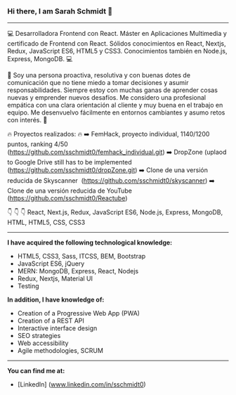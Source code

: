 ### Hi there, I am Sarah Schmidt 👋

---

💻 Desarrolladora Frontend con React. Máster en Aplicaciones Multimedia y certificado de Frontend con React. Sólidos conocimientos en React, Nextjs, Redux, JavaScript ES6, HTML5 y CSS3. Conocimientos también en Node.js, Express, MongoDB. 💻

🙋 Soy una persona proactiva, resolutiva y con buenas dotes de comunicación que no tiene miedo a tomar decisiones y asumir responsabilidades. Siempre estoy con muchas ganas de aprender cosas nuevas y emprender nuevos desafíos. Me considero una profesional empática con una clara orientación al cliente y muy buena en el trabajo en equipo. Me desenvuelvo fácilmente en entornos cambiantes y asumo retos con interés. 🙋

🔥 Proyectos realizados: 🔥
➡️ FemHack, proyecto individual, 1140/1200 puntos, ranking 4/50  (https://github.com/sschmidt0/femhack_individual.git)
➡️ DropZone (uplaod to Google Drive still has to be implemented  (https://github.com/sschmidt0/dropZone.git)
➡️ Clone de una versión reducida de Skyscanner  (https://github.com/sschmidt0/skyscanner)
➡️ Clone de una versión reducida de YouTube  (https://github.com/sschmidt0/Reactube)

👇 👇 👇
React, Next.js, Redux, JavaScript ES6, Node.js, Express, MongoDB, HTML, HTML5, CSS, CSS3

---

**I have acquired the following technological knowledge:**
- HTML5, CSS3, Sass, ITCSS, BEM, Bootstrap
- JavaScript ES6, jQuery
- MERN: MongoDB, Express, React, Nodejs
- Redux, Nextjs, Material UI
- Testing

**In addition, I have knowledge of:**
- Creation of a Progressive Web App (PWA)
- Creation of a REST API
- Interactive interface design
- SEO strategies
- Web accessibility
- Agile methodologies, SCRUM

---

**You can find me at:**

- [LinkedIn] (www.linkedin.com/in/sschmidt0)
